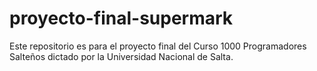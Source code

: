 # proyecto-final-supermark
Este repositorio es para el proyecto final del Curso 1000 Programadores Salteños dictado por la Universidad Nacional de Salta.
